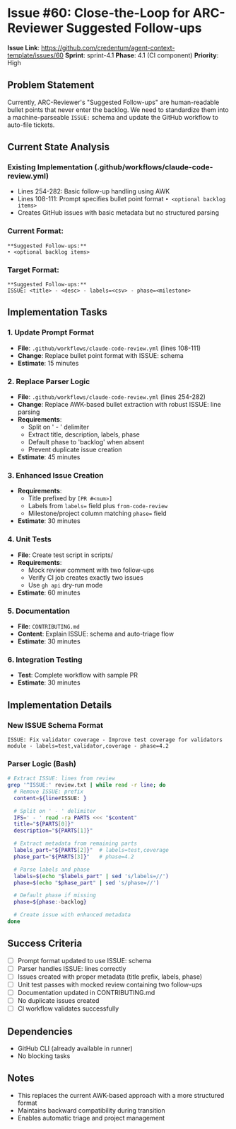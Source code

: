 # Issue #60: Close-the-Loop for ARC-Reviewer Suggested Follow-ups

**Issue Link**: https://github.com/credentum/agent-context-template/issues/60
**Sprint**: sprint-4.1
**Phase**: 4.1 (CI component)
**Priority**: High

## Problem Statement

Currently, ARC-Reviewer's "Suggested Follow-ups" are human-readable bullet points that never enter the backlog. We need to standardize them into a machine-parseable `ISSUE:` schema and update the GitHub workflow to auto-file tickets.

## Current State Analysis

### Existing Implementation (.github/workflows/claude-code-review.yml)
- Lines 254-282: Basic follow-up handling using AWK
- Lines 108-111: Prompt specifies bullet point format `• <optional backlog items>`
- Creates GitHub issues with basic metadata but no structured parsing

### Current Format:
```
**Suggested Follow-ups:**
• <optional backlog items>
```

### Target Format:
```
**Suggested Follow-ups:**
ISSUE: <title> - <desc> - labels=<csv> - phase=<milestone>
```

## Implementation Tasks

### 1. Update Prompt Format
- **File**: `.github/workflows/claude-code-review.yml` (lines 108-111)
- **Change**: Replace bullet point format with ISSUE: schema
- **Estimate**: 15 minutes

### 2. Replace Parser Logic
- **File**: `.github/workflows/claude-code-review.yml` (lines 254-282)
- **Change**: Replace AWK-based bullet extraction with robust ISSUE: line parsing
- **Requirements**:
  - Split on ' - ' delimiter
  - Extract title, description, labels, phase
  - Default phase to 'backlog' when absent
  - Prevent duplicate issue creation
- **Estimate**: 45 minutes

### 3. Enhanced Issue Creation
- **Requirements**:
  - Title prefixed by `[PR #<num>]`
  - Labels from `labels=` field plus `from-code-review`
  - Milestone/project column matching `phase=` field
- **Estimate**: 30 minutes

### 4. Unit Tests
- **File**: Create test script in scripts/
- **Requirements**:
  - Mock review comment with two follow-ups
  - Verify CI job creates exactly two issues
  - Use `gh api` dry-run mode
- **Estimate**: 60 minutes

### 5. Documentation
- **File**: `CONTRIBUTING.md`
- **Content**: Explain ISSUE: schema and auto-triage flow
- **Estimate**: 30 minutes

### 6. Integration Testing
- **Test**: Complete workflow with sample PR
- **Estimate**: 30 minutes

## Implementation Details

### New ISSUE Schema Format
```
ISSUE: Fix validator coverage - Improve test coverage for validators module - labels=test,validator,coverage - phase=4.2
```

### Parser Logic (Bash)
```bash
# Extract ISSUE: lines from review
grep '^ISSUE:' review.txt | while read -r line; do
  # Remove ISSUE: prefix
  content=${line#ISSUE: }

  # Split on ' - ' delimiter
  IFS=' - ' read -ra PARTS <<< "$content"
  title="${PARTS[0]}"
  description="${PARTS[1]}"

  # Extract metadata from remaining parts
  labels_part="${PARTS[2]}"  # labels=test,coverage
  phase_part="${PARTS[3]}"   # phase=4.2

  # Parse labels and phase
  labels=$(echo "$labels_part" | sed 's/labels=//')
  phase=$(echo "$phase_part" | sed 's/phase=//')

  # Default phase if missing
  phase=${phase:-backlog}

  # Create issue with enhanced metadata
done
```

## Success Criteria
- [ ] Prompt format updated to use ISSUE: schema
- [ ] Parser handles ISSUE: lines correctly
- [ ] Issues created with proper metadata (title prefix, labels, phase)
- [ ] Unit test passes with mocked review containing two follow-ups
- [ ] Documentation updated in CONTRIBUTING.md
- [ ] No duplicate issues created
- [ ] CI workflow validates successfully

## Dependencies
- GitHub CLI (already available in runner)
- No blocking tasks

## Notes
- This replaces the current AWK-based approach with a more structured format
- Maintains backward compatibility during transition
- Enables automatic triage and project management
